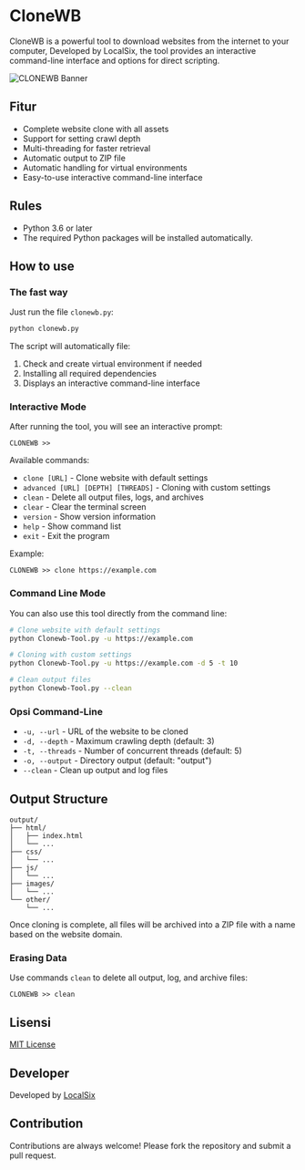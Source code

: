 # CloneWB

CloneWB is a powerful tool to download websites from the internet to your computer, Developed by LocalSix, the tool provides an interactive command-line interface and options for direct scripting.

![CLONEWB Banner](https://github.com/user-attachments/assets/f7da62db-e9be-4458-9fd6-11c45090d52a)

## Fitur

- Complete website clone with all assets
- Support for setting crawl depth
- Multi-threading for faster retrieval
- Automatic output to ZIP file
- Automatic handling for virtual environments
- Easy-to-use interactive command-line interface

## Rules

- Python 3.6 or later
- The required Python packages will be installed automatically.

## How to use

### The fast way

Just run the file `clonewb.py`:

```bash
python clonewb.py
```

The script will automatically file:
1. Check and create virtual environment if needed
2. Installing all required dependencies
3. Displays an interactive command-line interface

### Interactive Mode

After running the tool, you will see an interactive prompt:

```
CLONEWB >>
```

Available commands:
- `clone [URL]` - Clone website with default settings
- `advanced [URL] [DEPTH] [THREADS]` - Cloning with custom settings
- `clean` - Delete all output files, logs, and archives
- `clear` - Clear the terminal screen
- `version` - Show version information
- `help` - Show command list
- `exit` - Exit the program

Example:
```
CLONEWB >> clone https://example.com
```

### Command Line Mode

You can also use this tool directly from the command line:

```bash
# Clone website with default settings
python Clonewb-Tool.py -u https://example.com

# Cloning with custom settings
python Clonewb-Tool.py -u https://example.com -d 5 -t 10

# Clean output files
python Clonewb-Tool.py --clean
```

### Opsi Command-Line

- `-u, --url` - URL of the website to be cloned
- `-d, --depth` - Maximum crawling depth (default: 3)
- `-t, --threads` - Number of concurrent threads (default: 5)
- `-o, --output` - Directory output (default: "output")
- `--clean` - Clean up output and log files

## Output Structure

```
output/
├── html/
│   ├── index.html
│   └── ...
├── css/
│   └── ...
├── js/
│   └── ...
├── images/
│   └── ...
└── other/
    └── ...
```

Once cloning is complete, all files will be archived into a ZIP file with a name based on the website domain.

### Erasing Data

Use commands `clean` to delete all output, log, and archive files:

```
CLONEWB >> clean
```

## Lisensi

[MIT License](https://opensource.org/licenses/MIT)

## Developer

Developed by [LocalSix](https://github.com/localsix)

## Contribution

Contributions are always welcome! Please fork the repository and submit a pull request.

